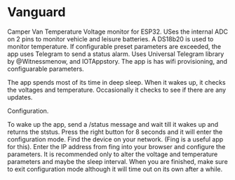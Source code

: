 # Vanguard
Camper Van Temperature Voltage monitor for ESP32. USes the internal ADC on 2 pins to monitor vehicle and leisure batteries. A DS18b20 is used to monitor temperature. If configurable preset parameters are exceeded, the app uses Telegram to send a status alarm. Uses Universal Telegram library by @Witnessmenow, and IOTAppstory.  The app is has wifi provisioning, and configuarable parameters.

The app spends most of its time in deep sleep. When it wakes up, it checks the voltages and temperature. Occasionally it checks to see if there are any updates. 

</b>Configuration.</b></p>
To wake up the app, send a /status message and wait till it wakes up and returns the ststus. Press the right button for 8 seconds and it will enter the configuration mode. Find the device on your network. (Fing is a useful app for this). Enter the IP address from fing into your browser and configure the parameters. It is recommended only to alter the voltage and temperature parameters and maybe the sleep interval. When you are finished, make sure to exit configuration mode although it will time out on its own after a while.
